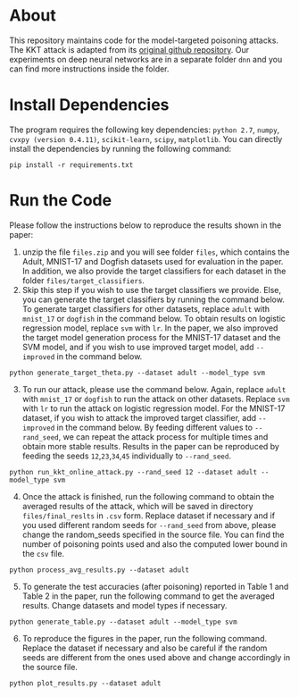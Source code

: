 # About
This repository maintains code for the model-targeted poisoning attacks. The KKT attack is adapted from its [original github repository](https://github.com/kohpangwei/data-poisoning-journal-release). Our experiments on deep neural networks are in a separate folder `dnn` and you can find more instructions inside the folder.
# Install Dependencies
The program requires the following key dependencies:
`python 2.7`, `numpy`, `cvxpy (version 0.4.11)`, `scikit-learn`, `scipy`, `matplotlib`. You can directly install the dependencies by running the following command:
```
pip install -r requirements.txt
```

# Run the Code
Please follow the instructions below to reproduce the results shown in the paper:
1. unzip the file `files.zip` and you will see folder `files`, which contains the Adult, MNIST-17 and Dogfish datasets used for evaluation in the paper. In addition, we also provide the target classifiers for each dataset in the folder `files/target_classifiers`.
2. Skip this step if you wish to use the target classifiers we provide. Else, you can generate the target classifiers by running the command below. To generate target classifiers for other datasets, replace `adult` with `mnist_17` or `dogfish` in the command below. To obtain results on logistic regression model, replace `svm` with `lr`. In the paper, we also improved the target model generation process for the MNIST-17 dataset and the SVM model, and if you wish to use improved target model, add `--improved` in the command below.
```
python generate_target_theta.py --dataset adult --model_type svm
```

3. To run our attack, please use the command below. Again, replace `adult` with `mnist_17` or `dogfish` to run the attack on other datasets. Replace `svm` with `lr` to run the attack on logistic regression model. For the MNIST-17 dataset, if you wish to attack the improved target classifier, add `--improved` in the command below. By feeding different values to `--rand_seed`, we can repeat the attack process for multiple times and obtain more stable results. Results in the paper can be reproduced by feeding the seeds `12`,`23`,`34`,`45` individually to `--rand_seed`.
```
python run_kkt_online_attack.py --rand_seed 12 --dataset adult --model_type svm
```

4. Once the attack is finished, run the following command to obtain the averaged results of the attack, which will be saved in directory `files/final_reslts` in `.csv` form. Replace dataset if necessary and if you used different random seeds for `--rand_seed` from above, please change the random_seeds specified in the source file. You can find the number of poisoning points used and also the computed lower bound in the `csv` file. 
```
python process_avg_results.py --dataset adult
```

5. To generate the test accuracies (after poisoning) reported in Table 1 and Table 2 in the paper, run the following command to get the averaged results. Change datasets and model types if necessary.
```
python generate_table.py --dataset adult --model_type svm 
```  

6. To reproduce the figures in the paper, run the following command. Replace the dataset if necessary and also be careful if the random seeds are different from the ones used above and change accordingly in the source file. 
```
python plot_results.py --dataset adult
```

